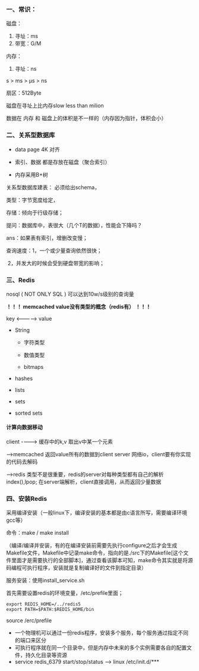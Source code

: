 ### 一、常识：

磁盘：

1. 寻址：ms
2. 带宽：G/M

内存：

1. 寻址：ns

s > ms > μs > ns

扇区：512Byte

磁盘在寻址上比内存slow less than milion 

数据在 内存 和  磁盘上的体积是不一样的（内存因为指针，体积会小）

### 二、关系型数据库

- data page 4K 对齐

- 索引、数据 都是存放在磁盘（聚合索引）

- 内存采用B+树

关系型数据库建表： 必须给出schema，

类型：字节宽度给定，

存储：倾向于行级存储；

提问：数据库中，表很大（几个T的数据），性能会下降吗？

ans：如果表有索引，增删改变慢；

查询速度：1，一个或少量查询依然很快；

​					2，并发大的时候会受到硬盘带宽的影响；

### 三、Redis

nosql ( NOT ONLY SQL ) 可以达到10w/s级别的查询量

**！！！ memcached  value没有类型的概念（redis有） ！！！**

key <-----> value  

- String

  - 字符类型

  - 数值类型

  - bitmaps

- hashes

- lists

- sets

- sorted sets 

#### **计算向数据移动**

client ---->  缓存中的k,v 取出v中某一个元素

-->memcached 返回value所有的数据到client server 网络io，client要有你实现的代码去解码

-->redis 类型不是很重要，redis的server对每种类型都有自己的解析index(),lpop; 在server端解析，client直接调用，从而返回少量数据

### 四、安装Redis

采用编译安装（一般linux下，编译安装的基本都是由c语言所写，需要编译环境gcc等）

命令：make / make install 

（编译/编译并安装，有的在编译安装前需要先执行configure之后才会生成Makefile文件，Makefile中记录make命令，指向的是./src下的Makefile[这个文件里面才是需要执行的全部脚本]，通过查看该脚本可知，make命令其实就是将源码编程可执行程序，安装就是复制编译好的文件到指定目录）

服务安装：使用install_service.sh 

首先需要设置redis的环境变量，/etc/prefile里面；

```
export REDIS_HOME=/../redis5
export PATH=$PATH:$REDIS_HOME/bin
```

source /erc/prefile

- 一个物理机可以通过一份redis程序，安装多个服务，每个服务通过指定不同的端口来区分
- 可执行程序就在同一个目录中，但是内存中未来的多个实例需要各自的配置文件，持久化目录等资源
- service redis_6379 start/stop/status --> linux  /etc/init.d/***


